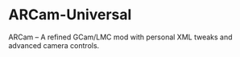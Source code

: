 # ARCam-Universal
ARCam – A refined GCam/LMC mod with personal XML tweaks and advanced camera controls.
